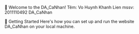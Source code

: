 🎉 Welcome to the DA_CaNhan!
Têm: Vo Huynh Khanh Lien mssv: 2011110492 DA_CaNhan

🚀 Getting Started
Here's how you can set up and run the website DA_CaNhan on your local machine.

